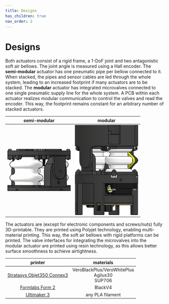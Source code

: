 ```yaml
---
title: Designs
has_children: true
nav_order: 2
---
```


# Designs
Both actuators consist of a rigid frame, a 1-DoF joint and two antagonistic soft air bellows. The joint angle is measured using a Hall encoder. The **semi-modular** actuator has one pneumatic pipe per bellow connected to it. When stacked, the pipes and sensor cables are led through the whole system, leading to an increased footprint if many actuators are to be stacked. The **modular** actuator has integrated microvalves connected to one single pneumatic supply line for the whole system. A PCB within each actuator realizes modular communication to control the valves and read the encoder. This way, the footprint remains constant for an arbitrary number of stacked actuators.

|semi-modular|modular|
| :----: | :----: |
|[<img src="images/../../images/semi_modular_sponge_module.png" width=200>](https://tlhabich.github.io/sponge/designs/semi_modular/main.html) | [<img src="images/../../images/modular_sponge_module.png" width=200>](https://tlhabich.github.io/sponge/designs/modular/main.html)|

The actuators are (except for electronic components and screws/nuts) fully 3D-printable. They are printed using Polyjet technology, enabling multi-material printing. This way, the soft air bellows with rigid platforms can be printed. The valve interfaces for integrating the microvalves into the modular actuator are printed using resin technology, as this allows better surface smoothness to achieve airtightness.

| printer| materials |
| :----: | :----: |
[Stratasys Objet350 Connex3](https://www.stratasys.com/en/) | VeroBlackPlus/VeroWhitePlus <br >Agilus30 <br> SUP706|
 [Formlabs Form 2](https://formlabs.com/3d-printers/form-2/) | BlackV4|
| [Ultimaker 3](https://www.ultimaker-3.de/) | any PLA filament|
